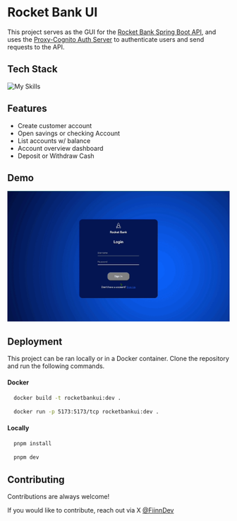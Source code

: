 
# Rocket Bank UI

This project serves as the GUI for the [Rocket Bank Spring Boot API](https://github.com/TevinDeale/rocket-bank-spring-boot-banking-api), and uses the [Proxy-Cognito Auth Server](https://github.com/TevinDeale/proxy-cognito-authentication-server) to authenticate users and send requests to the API. 


## Tech Stack

![My Skills](https://skillicons.dev/icons?i=js,vue,docker,sass,pinia&perline=5)

## Features

- Create customer account
- Open savings or checking Account
- List accounts w/ balance
- Account overview dashboard
- Deposit or Withdraw Cash


## Demo

![Rocket Bank UI Demo](https://github.com/TevinDeale/rocket-bank-front-end/blob/main/readme_assets/rocketbankui_demo.gif)


## Deployment

This project can be ran locally or in a Docker container. Clone the repository and run the following commands.

#### Docker

```bash
  docker build -t rocketbankui:dev .
```
```bash
  docker run -p 5173:5173/tcp rocketbankui:dev .
```

#### Locally

```bash
  pnpm install
```
```bash
  pnpm dev
```

## Contributing

Contributions are always welcome!

If you would like to contribute, reach out via X [@FiinnDev](https://x.com/FiinnDev)


